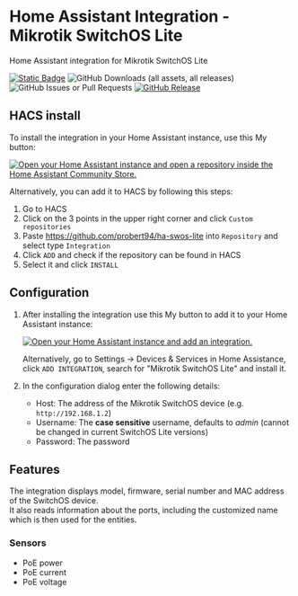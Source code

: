 # Home Assistant Integration - Mikrotik SwitchOS Lite

Home Assistant integration for Mikrotik SwitchOS Lite

[![Static Badge](https://img.shields.io/badge/HACS-Custom-41BDF5?style=for-the-badge&logo=homeassistantcommunitystore&logoColor=white)](https://github.com/hacs/integration) 
![GitHub Downloads (all assets, all releases)](https://img.shields.io/github/downloads/probert94/ha-swos-lite/total?style=for-the-badge)
![GitHub Issues or Pull Requests](https://img.shields.io/github/issues/probert94/ha-swos-lite?style=for-the-badge)
[![GitHub Release](https://img.shields.io/github/v/release/probert94/ha-swos-lite?style=for-the-badge)](https://github.com/probert94/ha-swos-lite/releases)

## HACS install
To install the integration in your Home Assistant instance, use this My button:

[![Open your Home Assistant instance and open a repository inside the Home Assistant Community Store.](https://my.home-assistant.io/badges/hacs_repository.svg)](https://my.home-assistant.io/redirect/hacs_repository/?owner=probert94&repository=ha-swos-lite&category=Integration)

Alternatively, you can add it to HACS by following this steps:
1. Go to HACS
2. Click on the 3 points in the upper right corner and click `Custom repositories`
3. Paste https://github.com/probert94/ha-swos-lite into `Repository` and select type `Integration`
4. Click `ADD` and check if the repository can be found in HACS
5. Select it and click `INSTALL`

## Configuration

1. After installing the integration use this My button to add it to your Home Assistant instance:

    [![Open your Home Assistant instance and add an integration.](https://my.home-assistant.io/badges/config_flow_start.svg)](https://my.home-assistant.io/redirect/config_flow_start?domain=mikrotik_swos_lite)

    Alternatively, go to Settings -> Devices & Services in Home Assistance, click `ADD INTEGRATION`, search for "Mikrotik SwitchOS Lite" and install it.

2. In the configuration dialog enter the following details:
    - Host: The address of the Mikrotik SwitchOS device (e.g. `http://192.168.1.2`)
    - Username: The __case sensitive__ username, defaults to _admin_ (cannot be changed in current SwitchOS Lite versions)
    - Password: The password

## Features

The integration displays model, firmware, serial number and MAC address of the SwitchOS device.  
It also reads information about the ports, including the customized name which is then used for the entities.

### Sensors
- PoE power
- PoE current
- PoE voltage
